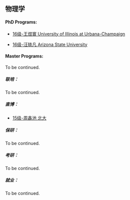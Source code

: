 ## 物理学

#### PhD Programs:

- [16级-王煜寰 University of Illinois at Urbana-Champaign](grad-application/physics/physics/[US]-16-wangyuhuan.md)

- [16级-汪轶凡 Arizona State University](grad-application/physics/physics/[US]-16-wangyifan.md)

#### Master Programs:

To be continued.

##### 联培：

To be continued.

##### 直博：

  - [15级-周鑫池 北大](grad-application/physics/physics/[CN]-15-zhouxinchi.md)

##### 保研：

To be continued.

##### 考研：

To be continued.

##### 就业：

To be continued.
